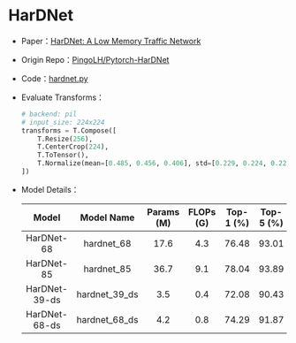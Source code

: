 # HarDNet
* Paper：[HarDNet: A Low Memory Traffic Network](https://arxiv.org/abs/1909.00948)
* Origin Repo：[PingoLH/Pytorch-HarDNet](https://github.com/PingoLH/Pytorch-HarDNet)
* Code：[hardnet.py](../../../ppim/models/hardnet.py)
* Evaluate Transforms：

    ```python
    # backend: pil
    # input_size: 224x224
    transforms = T.Compose([
        T.Resize(256),
        T.CenterCrop(224),
        T.ToTensor(),
        T.Normalize(mean=[0.485, 0.456, 0.406], std=[0.229, 0.224, 0.225])
    ])
    ```

* Model Details：

    |         Model         |     Model Name        | Params (M) | FLOPs (G) | Top-1 (%) | Top-5 (%) |       Pretrained Model    |
    |:---------------------:|:---------------------:|:----------:|:---------:|:---------:|:---------:|:-------------------------:|
    | HarDNet-68            | hardnet_68            | 17.6       | 4.3       | 76.48     |  93.01    | [Download][hardnet_68]    |
    | HarDNet-85            | hardnet_85            | 36.7       | 9.1       | 78.04     |  93.89    | [Download][hardnet_85]    |
    | HarDNet-39-ds         | hardnet_39_ds         |  3.5       | 0.4       | 72.08     |  90.43    | [Download][hardnet_39_ds] |
    | HarDNet-68-ds         | hardnet_68_ds         |  4.2       | 0.8       | 74.29     |  91.87    | [Download][hardnet_68_ds] |


[hardnet_39_ds]:https://bj.bcebos.com/v1/ai-studio-online/f0b243912f6045bebfe89c65500c4a16534276e45f3544c592713e6e5524ebd2?responseContentDisposition=attachment%3B%20filename%3Dhardnet_39_ds.pdparams
[hardnet_68_ds]:https://bj.bcebos.com/v1/ai-studio-online/a8939896a12243db942263747687cabcad4aae89890345199f1ecfa4fadd6b27?responseContentDisposition=attachment%3B%20filename%3Dhardnet_68_ds.pdparams
[hardnet_68]:https://bj.bcebos.com/v1/ai-studio-online/c82332d24182481db918a848e2ec6d3a6167bd0a96cb4dc1876ce00e224bcb24?responseContentDisposition=attachment%3B%20filename%3Dhardnet_68.pdparams
[hardnet_85]:https://bj.bcebos.com/v1/ai-studio-online/e6f9e798149343968bf80a7ca5e8a7b2e447339202fe451c80878da91895f794?responseContentDisposition=attachment%3B%20filename%3Dhardnet_85.pdparams
